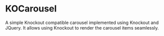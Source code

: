 KOCarousel
==========

A simple Knockout compatible carousel implemented using Knockout and JQuery. It allows using Knockout to render the carousel items seamlessly.
